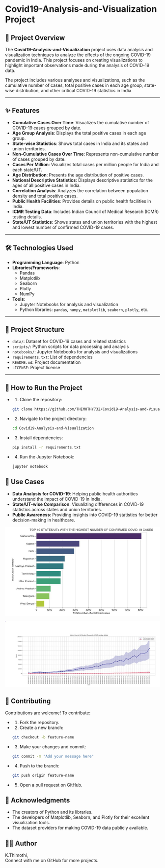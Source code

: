 # Covid19-Analysis-and-Visualization Project

## 📖 Project Overview
The **Covid19-Analysis-and-Visualization** project uses data analysis and visualization techniques to analyze the effects of the ongoing COVID-19 pandemic in India. This project focuses on creating visualizations to highlight important observations made during the analysis of COVID-19 data.



The project includes various analyses and visualizations, such as the cumulative number of cases, total positive cases in each age group, state-wise distribution, and other critical COVID-19 statistics in India.


---

## ✨ Features
- **Cumulative Cases Over Time**: Visualizes the cumulative number of COVID-19 cases grouped by date.
- **Age Group Analysis**: Displays the total positive cases in each age group.
- **State-wise Statistics**: Shows total cases in India and its states and union territories.
- **Non-Cumulative Cases Over Time**: Represents non-cumulative number of cases grouped by date.
- **Cases Per Million**: Visualizes total cases per million people for India and each state/UT.
- **Age Distribution**: Presents the age distribution of positive cases.
- **National Descriptive Statistics**: Displays descriptive statistics for the ages of all positive cases in India.
- **Correlation Analysis**: Analyzes the correlation between population density and total positive cases.
- **Public Health Facilities**: Provides details on public health facilities in India.
- **ICMR Testing Data**: Includes Indian Council of Medical Research (ICMR) testing details.
- **State/UT Statistics**: Shows states and union territories with the highest and lowest number of confirmed COVID-19 cases.

---

## 🛠️ Technologies Used
- **Programming Language**: Python  
- **Libraries/Frameworks**:
  - Pandas
  - Matplotlib
  - Seaborn
  - Plotly
  - NumPy
- **Tools**:
  - Jupyter Notebooks for analysis and visualization
  - Python libraries: `pandas`, `numpy`, `matplotlib`, `seaborn`, `plotly`, etc.

---

## 📂 Project Structure

- `data/`: Dataset for COVID-19 cases and related statistics  
- `scripts/`: Python scripts for data processing and analysis  
- `notebooks/`: Jupyter Notebooks for analysis and visualizations  
- `requirements.txt`: List of dependencies  
- `README.md`: Project documentation  
- `LICENSE`: Project license  

---

## 🚀 How to Run the Project
- 1. Clone the repository:
    ```bash
    git clone https://github.com/THIMOTHY732/Covid19-Analysis-and-Visualization-Project.git
    ```
- 2. Navigate to the project directory:
    ```bash
    cd Covid19-Analysis-and-Visualization
    ```
- 3. Install dependencies:
    ```bash
    pip install -r requirements.txt
    ```
- 4. Run the Jupyter Notebook:
    ```bash
    jupyter notebook
    ```

## 🌟 Use Cases
- **Data Analysis for COVID-19**: Helping public health authorities understand the impact of COVID-19 in India.
- **State/UT-wise Comparison**: Visualizing differences in COVID-19 statistics across states and union territories.
- **Public Awareness**: Providing insights into COVID-19 statistics for better decision-making in healthcare.

![](highestcovidcases.JPG)

![](ICMRTestingdetails.JPG)



## 🤝 Contributing
Contributions are welcome!
To contribute:
- 1. Fork the repository.
- 2. Create a new branch:
    ```bash
    git checkout -b feature-name
    ```
- 3. Make your changes and commit:
    ```bash
    git commit -m "Add your message here"
    ```
- 4. Push to the branch:
    ```bash
    git push origin feature-name
    ```
- 5. Open a pull request on GitHub.

## 🙌 Acknowledgments
- The creators of Python and its libraries.
- The developers of Matplotlib, Seaborn, and Plotly for their excellent visualization tools.
- The dataset providers for making COVID-19 data publicly available.

## 🧑‍💻 Author
K.Thimothi,  
Connect with me on GitHub for more projects.

